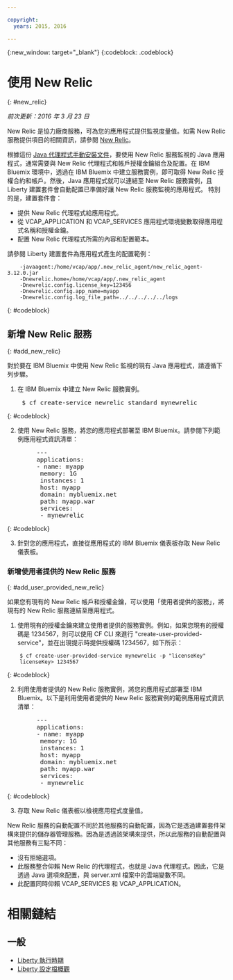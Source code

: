 ```yaml
---

copyright:
  years: 2015, 2016

---
```


{:new_window: target="_blank"}
{:codeblock: .codeblock}

# 使用 New Relic
{: #new_relic}

*前次更新：2016 年 3 月 23 日*

New Relic 是協力廠商服務，可為您的應用程式提供監視度量值。如需 New Relic 服務提供項目的相關資訊，請參閱 [New Relic](http://newrelic.com/java)。

根據這份 [Java 代理程式手動安裝文件](https://docs.newrelic.com/docs/agents/java-agent/installation/java-agent-manual-installation)，要使用 New Relic 服務監視的 Java 應用程式，通常需要與 New Relic 代理程式和帳戶授權金鑰組合及配置。在 IBM Bluemix 環境中，透過在 IBM Bluemix 中建立服務實例，即可取得 New Relic 授權合約和帳戶。然後，Java 應用程式就可以連結至 New Relic 服務實例，且 Liberty 建置套件會自動配置已準備好讓 New Relic 服務監視的應用程式。
特別的是，建置套件會：

* 提供 New Relic 代理程式給應用程式。
* 從 VCAP_APPLICATION 和 VCAP_SERVICES 應用程式環境變數取得應用程式名稱和授權金鑰。
* 配置 New Relic 代理程式所需的內容和配置範本。

請參閱 Liberty 建置套件為應用程式產生的配置範例：

```
    -javaagent:/home/vcap/app/.new_relic_agent/new_relic_agent-3.12.0.jar
    -Dnewrelic.home=/home/vcap/app/.new_relic_agent
    -Dnewrelic.config.license_key=123456
    -Dnewrelic.config.app_name=myapp
    -Dnewrelic.config.log_file_path=../../../../../logs
```
{: #codeblock}

## 新增 New Relic 服務
{: #add_new_relic}

對於要在 IBM Bluemix 中使用 New Relic 監視的現有 Java 應用程式，請遵循下列步驟。
1. 在 IBM Bluemix 中建立 New Relic 服務實例。
<pre>
    $ cf create-service newrelic standard mynewrelic
</pre>
{: #codeblock}

2. 使用 New Relic 服務，將您的應用程式部署至 IBM Bluemix。請參閱下列範例應用程式資訊清單：
<pre>
        &dash;&dash;&dash;
        applications:
        - name: myapp
         memory: 1G
         instances: 1
         host: myapp
         domain: mybluemix.net
         path: myapp.war
         services:
         - mynewrelic
</pre>
{: #codeblock}

3. 針對您的應用程式，直接從應用程式的 IBM Bluemix 儀表板存取 New Relic 儀表板。

### 新增使用者提供的 New Relic 服務
{: #add_user_provided_new_relic}

如果您有現有的 New Relic 帳戶和授權金鑰，可以使用「使用者提供的服務」，將現有的 New Relic 服務連結至應用程式。

1. 使用現有的授權金鑰來建立使用者提供的服務實例。例如，如果您現有的授權碼是 1234567，則可以使用 CF CLI 來進行 "create-user-provided-service"，並在出現提示時提供授權碼 1234567，如下所示：
```
    $ cf create-user-provided-service mynewrelic -p "licenseKey"
    licenseKey> 1234567
```
{: #codeblock}

2. 利用使用者提供的 New Relic 服務實例，將您的應用程式部署至 IBM Bluemix。以下是利用使用者提供的 New Relic 服務實例的範例應用程式資訊清單：
<pre>
        &dash;&dash;&dash;
        applications:
        - name: myapp
         memory: 1G
         instances: 1
         host: myapp
         domain: mybluemix.net
         path: myapp.war
         services:
         - mynewrelic
</pre>
{: #codeblock}

3. 存取 New Relic 儀表板以檢視應用程式度量值。

New Relic 服務的自動配置不同於其他服務的自動配置，因為它是透過建置套件架構來提供的儲存器管理服務。因為是透過該架構來提供，所以此服務的自動配置與其他服務有三點不同：
* 沒有拒絕選項。
* 此服務整合仰賴 New Relic 的代理程式，也就是 Java 代理程式。因此，它是透過 Java 選項來配置，與 server.xml 檔案中的雲端變數不同。
* 此配置同時仰賴 VCAP_SERVICES 和 VCAP_APPLICATION。

# 相關鏈結
## 一般
* [Liberty 執行時期](index.html)
* [Liberty 設定檔概觀](http://www-01.ibm.com/support/knowledgecenter/SSAW57_8.5.5/com.ibm.websphere.wlp.nd.doc/ae/cwlp_about.html)
